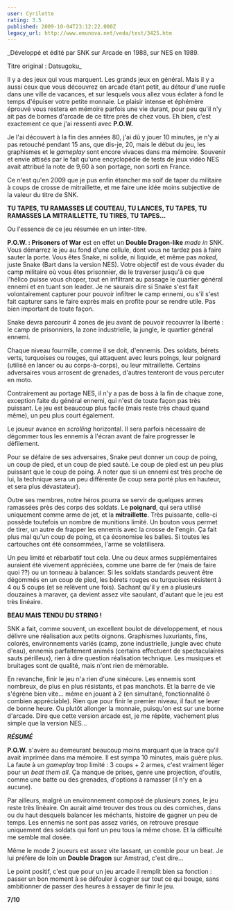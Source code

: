```yaml
---
user: Cyrilette
rating: 3.5
published: 2009-10-04T23:12:22.000Z
legacy_url: http://www.emunova.net/veda/test/3425.htm
---
```

_Développé et édité par SNK sur Arcade en 1988, sur NES en 1989\.  

Titre original : Datsugoku_  

  

Il y a des jeux qui vous marquent. Les grands jeux en général. Mais il y a aussi ceux que vous découvrez en arcade étant petit, au détour d'une ruelle dans une ville de vacances, et sur lesquels vous allez vous éclater à fond le temps d'épuiser votre petite monnaie. Le plaisir intense et éphémère éprouvé vous restera en mémoire parfois une vie durant, pour peu qu'il n'y ait pas de bornes d'arcade de ce titre près de chez vous. Eh bien, c'est exactement ce que j'ai ressenti avec **P.O.W.**  

  

Je l'ai découvert à la fin des années 80, j'ai dû y jouer 10 minutes, je n'y ai pas retouché pendant 15 ans, que dis-je, 20, mais le début du jeu, les graphismes et le _gameplay_ sont encore vivaces dans ma mémoire. Souvenir et envie attisés par le fait qu'une encyclopédie de tests de jeux vidéo NES avait attribué la note de 9,60 à son portage, non sorti en France.  

Ce n'est qu'en 2009 que je pus enfin étancher ma soif de taper du militaire à coups de crosse de mitraillette, et me faire une idée moins subjective de la valeur du titre de SNK.  

  

**TU TAPES, TU RAMASSES LE COUTEAU, TU LANCES, TU TAPES, TU RAMASSES LA MITRAILLETTE, TU TIRES, TU TAPES...**  

Ou l'essence de ce jeu résumée en un inter-titre.   

  

**P.O.W. : Prisoners of War** est en effet un **Double Dragon-like** _made in_ SNK. Vous démarrez le jeu au fond d'une cellule, dont vous ne tardez pas à faire sauter la porte. Vous êtes Snake, ni solide, ni liquide, et même pas _naked_, juste Snake (Bart dans la version NES). Votre objectif est de vous évader du camp militaire où vous êtes prisonnier, de le traverser jusqu'à ce que l'hélico puisse vous choper, tout en infiltrant au passage le quartier général ennemi et en tuant son leader. Je ne saurais dire si Snake s'est fait volontairement capturer pour pouvoir infiltrer le camp ennemi, ou s'il s'est fait capturer sans le faire exprès mais en profite pour se rendre utile. Pas bien important de toute façon.  

  

Snake devra parcourir 4 zones de jeu avant de pouvoir recouvrer la liberté : le camp de prisonniers, la zone industrielle, la jungle, le quartier général ennemi.   

Chaque niveau fourmille, comme il se doit, d'ennemis. Des soldats, bérets verts, turquoises ou rouges, qui attaquent avec leurs poings, leur poignard (utilisé en lancer ou au corps-à-corps), ou leur mitraillette. Certains adversaires vous arrosent de grenades, d'autres tenteront de vous percuter en moto.  

Contrairement au portage NES, il n'y a pas de boss à la fin de chaque zone, exception faite du général ennemi, qui n'est de toute façon pas très puissant. Le jeu est beaucoup plus facile (mais reste très chaud quand même), un peu plus court également.  

  

Le joueur avance en _scrolling_ horizontal. Il sera parfois nécessaire de dégommer tous les ennemis à l'écran avant de faire progresser le défilement.  

  

Pour se défaire de ses adversaires, Snake peut donner un coup de poing, un coup de pied, et un coup de pied sauté. Le coup de pied est un peu plus puissant que le coup de poing. A noter que si un ennemi est très proche de lui, la technique sera un peu différente (le coup sera porté plus en hauteur, et sera plus dévastateur).  

Outre ses membres, notre héros pourra se servir de quelques armes ramassées près des corps des soldats. Le **poignard**, qui sera utilisé uniquement comme arme de jet, et la **mitraillette**. Très puissante, celle-ci possède toutefois un nombre de munitions limité. Un bouton vous permet de tirer, un autre de frapper les ennemis avec la crosse de l'engin. Ça fait plus mal qu'un coup de poing, et ça économise les balles. Si toutes les cartouches ont été consommées, l'arme se volatilisera.  

Un peu limité et rébarbatif tout cela. Une ou deux armes supplémentaires auraient été vivement appréciées, comme une barre de fer (mais de faire quoi ??) ou un tonneau à balancer. Si les soldats standards peuvent être dégommés en un coup de pied, les bérets rouges ou turquoises résistent à 4 ou 5 coups (et se relèvent une fois). Sachant qu'il y en a plusieurs douzaines à maraver, ça devient assez vite saoulant, d'autant que le jeu est très linéaire.  

  

**BEAU MAIS TENDU DU STRING !**   

SNK a fait, comme souvent, un excellent boulot de développement, et nous délivre une réalisation aux petits oignons. Graphismes luxuriants, fins, colorés, environnements variés (camp, zone industrielle, jungle avec chute d'eau), ennemis parfaitement animés (certains effectuent de spectaculaires sauts périlleux), rien à dire question réalisation technique. Les musiques et bruitages sont de qualité, mais n'ont rien de mémorable.  

  

En revanche, finir le jeu n'a rien d'une sinécure. Les ennemis sont nombreux, de plus en plus résistants, et pas manchots. Et la barre de vie s'égrène bien vite... même en jouant à 2 (en simultané, fonctionnalité ô combien appréciable). Rien que pour finir le premier niveau, il faut se lever de bonne heure. Ou plutôt allonger la monnaie, puisqu'on est sur une borne d'arcade. Dire que cette version arcade est, je me répète, vachement plus simple que la version NES...  

  

_**RÉSUMÉ**_   

**P.O.W.** s'avère au demeurant beaucoup moins marquant que la trace qu'il avait imprimée dans ma mémoire. Il est sympa 10 minutes, mais guère plus. La faute à un _gameplay_ trop limité : 3 coups + 2 armes, c'est vraiment léger pour un _beat them all_. Ça manque de prises, genre une projection, d'outils, comme une batte ou des grenades, d'options à ramasser (il n'y en a aucune).   

Par ailleurs, malgré un environnement composé de plusieurs zones, le jeu reste très linéaire. On aurait aimé trouver des trous ou des corniches, dans ou du haut desquels balancer les méchants, histoire de gagner un peu de temps. Les ennemis ne sont pas assez variés, on retrouve presque uniquement des soldats qui font un peu tous la même chose. Et la difficulté me semble mal dosée.  

Même le mode 2 joueurs est assez vite lassant, un comble pour un beat. Je lui préfère de loin un **Double Dragon** sur Amstrad, c'est dire...  

Le point positif, c'est que pour un jeu arcade il remplit bien sa fonction : passer un bon moment à se défouler à cogner sur tout ce qui bouge, sans ambitionner de passer des heures à essayer de finir le jeu.  

  

**7/10**